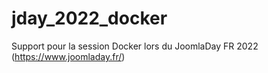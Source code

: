 # jday_2022_docker
Support pour la session Docker lors du JoomlaDay FR 2022 (https://www.joomladay.fr/)
